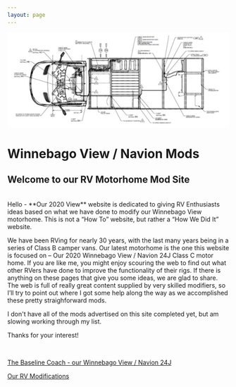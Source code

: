 ```yaml
---
layout: page
---
```


<img src="/assets/vandrawingweb.jpg"/>

<h1>Winnebago View / Navion Mods</h1>

<h2>Welcome to our RV Motorhome Mod Site</h2>
<br>
Hello - **Our 2020 View** website is dedicated to giving RV Enthusiasts ideas based on what we have done to modify our Winnebago View motorhome.  This is not a “How To” website, but rather a “How We Did It” website. 

We have been RVing for nearly 30 years, with the last many years being in a series of Class B camper vans.  Our latest motorhome is the one this website is focused on – Our 2020 Winnebago View / Navion 24J Class C motor home.
If you are like me, you might enjoy scouring the web to find out what other RVers have done to improve the functionality of their rigs.  If there is anything on these pages that give you some ideas, we are glad to share.  The web is full of really great content supplied by very skilled modifiers, so I’ll try to point out where I got some help along the way as we accomplished these pretty straighforward mods.    

I don't have all of the mods advertised on this site completed yet, but am slowing working through my list.  

Thanks for your interest!

<br>

[The Baseline Coach - our Winnebago View / Navion 24J](/our24jview/)


[Our RV Modifications](/ourmods/)
